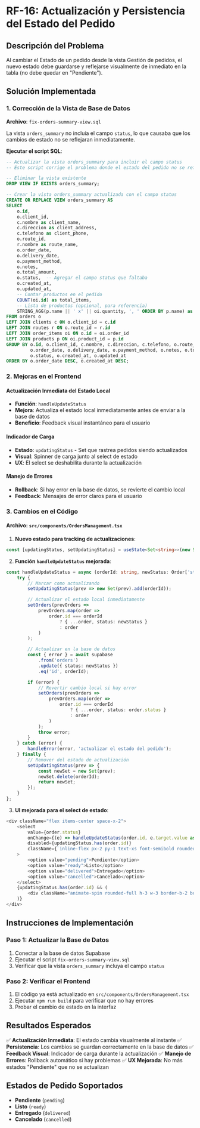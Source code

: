 # RF-16: Actualización y Persistencia del Estado del Pedido

## Descripción del Problema
Al cambiar el Estado de un pedido desde la vista Gestión de pedidos, el nuevo estado debe guardarse y reflejarse visualmente de inmediato en la tabla (no debe quedar en "Pendiente").

## Solución Implementada

### 1. Corrección de la Vista de Base de Datos
**Archivo**: `fix-orders-summary-view.sql`

La vista `orders_summary` no incluía el campo `status`, lo que causaba que los cambios de estado no se reflejaran inmediatamente.

**Ejecutar el script SQL**:
```sql
-- Actualizar la vista orders_summary para incluir el campo status
-- Este script corrige el problema donde el estado del pedido no se reflejaba inmediatamente

-- Eliminar la vista existente
DROP VIEW IF EXISTS orders_summary;

-- Crear la vista orders_summary actualizada con el campo status
CREATE OR REPLACE VIEW orders_summary AS
SELECT 
    o.id,
    o.client_id,
    c.nombre as client_name,
    c.direccion as client_address,
    c.telefono as client_phone,
    o.route_id,
    r.nombre as route_name,
    o.order_date,
    o.delivery_date,
    o.payment_method,
    o.notes,
    o.total_amount,
    o.status,  -- Agregar el campo status que faltaba
    o.created_at,
    o.updated_at,
    -- Contar productos en el pedido
    COUNT(oi.id) as total_items,
    -- Lista de productos (opcional, para referencia)
    STRING_AGG(p.name || ' x' || oi.quantity, ', ' ORDER BY p.name) as products_summary
FROM orders o
LEFT JOIN clients c ON o.client_id = c.id
LEFT JOIN routes r ON o.route_id = r.id
LEFT JOIN order_items oi ON o.id = oi.order_id
LEFT JOIN products p ON oi.product_id = p.id
GROUP BY o.id, o.client_id, c.nombre, c.direccion, c.telefono, o.route_id, r.nombre, 
         o.order_date, o.delivery_date, o.payment_method, o.notes, o.total_amount, 
         o.status, o.created_at, o.updated_at
ORDER BY o.order_date DESC, o.created_at DESC;
```

### 2. Mejoras en el Frontend

#### Actualización Inmediata del Estado Local
- **Función**: `handleUpdateStatus`
- **Mejora**: Actualiza el estado local inmediatamente antes de enviar a la base de datos
- **Beneficio**: Feedback visual instantáneo para el usuario

#### Indicador de Carga
- **Estado**: `updatingStatus` - Set que rastrea pedidos siendo actualizados
- **Visual**: Spinner de carga junto al select de estado
- **UX**: El select se deshabilita durante la actualización

#### Manejo de Errores
- **Rollback**: Si hay error en la base de datos, se revierte el cambio local
- **Feedback**: Mensajes de error claros para el usuario

### 3. Cambios en el Código

#### Archivo: `src/components/OrdersManagement.tsx`

1. **Nuevo estado para tracking de actualizaciones**:
```typescript
const [updatingStatus, setUpdatingStatus] = useState<Set<string>>(new Set());
```

2. **Función `handleUpdateStatus` mejorada**:
```typescript
const handleUpdateStatus = async (orderId: string, newStatus: Order['status']) => {
    try {
        // Marcar como actualizando
        setUpdatingStatus(prev => new Set(prev).add(orderId));

        // Actualizar el estado local inmediatamente
        setOrders(prevOrders => 
            prevOrders.map(order => 
                order.id === orderId 
                    ? { ...order, status: newStatus }
                    : order
            )
        );

        // Actualizar en la base de datos
        const { error } = await supabase
            .from('orders')
            .update({ status: newStatus })
            .eq('id', orderId);

        if (error) {
            // Revertir cambio local si hay error
            setOrders(prevOrders => 
                prevOrders.map(order => 
                    order.id === orderId 
                        ? { ...order, status: order.status }
                        : order
                )
            );
            throw error;
        }
    } catch (error) {
        handleError(error, 'actualizar el estado del pedido');
    } finally {
        // Remover del estado de actualización
        setUpdatingStatus(prev => {
            const newSet = new Set(prev);
            newSet.delete(orderId);
            return newSet;
        });
    }
};
```

3. **UI mejorada para el select de estado**:
```typescript
<div className="flex items-center space-x-2">
    <select
        value={order.status}
        onChange={(e) => handleUpdateStatus(order.id, e.target.value as Order['status'])}
        disabled={updatingStatus.has(order.id)}
        className={`inline-flex px-2 py-1 text-xs font-semibold rounded-full border-none ${getStatusColor(order.status)} ${updatingStatus.has(order.id) ? 'opacity-50 cursor-not-allowed' : ''}`}
    >
        <option value="pending">Pendiente</option>
        <option value="ready">Listo</option>
        <option value="delivered">Entregado</option>
        <option value="cancelled">Cancelado</option>
    </select>
    {updatingStatus.has(order.id) && (
        <div className="animate-spin rounded-full h-3 w-3 border-b-2 border-blue-600"></div>
    )}
</div>
```

## Instrucciones de Implementación

### Paso 1: Actualizar la Base de Datos
1. Conectar a la base de datos Supabase
2. Ejecutar el script `fix-orders-summary-view.sql`
3. Verificar que la vista `orders_summary` incluya el campo `status`

### Paso 2: Verificar el Frontend
1. El código ya está actualizado en `src/components/OrdersManagement.tsx`
2. Ejecutar `npm run build` para verificar que no hay errores
3. Probar el cambio de estado en la interfaz

## Resultados Esperados

✅ **Actualización Inmediata**: El estado cambia visualmente al instante
✅ **Persistencia**: Los cambios se guardan correctamente en la base de datos
✅ **Feedback Visual**: Indicador de carga durante la actualización
✅ **Manejo de Errores**: Rollback automático si hay problemas
✅ **UX Mejorada**: No más estados "Pendiente" que no se actualizan

## Estados de Pedido Soportados
- **Pendiente** (`pending`)
- **Listo** (`ready`)
- **Entregado** (`delivered`)
- **Cancelado** (`cancelled`)
